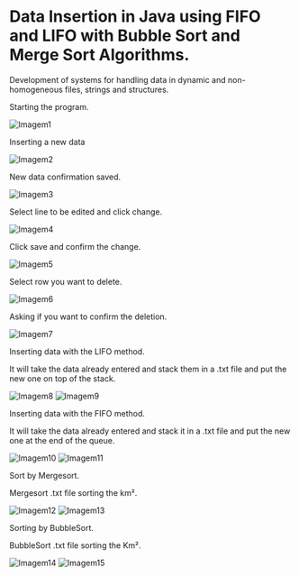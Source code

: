 # Data Insertion in Java using FIFO and LIFO with Bubble Sort and Merge Sort Algorithms.
Development of systems for handling data in dynamic and non-homogeneous files, strings and structures.

Starting the program.

![Imagem1](https://user-images.githubusercontent.com/80012970/169702644-6d2f9668-c6b7-4876-b156-d9371666067f.png) 

Inserting a new data

![Imagem2](https://user-images.githubusercontent.com/80012970/169702967-79240bec-5e01-46d9-b3fa-8e378e7834ba.png)

New data confirmation saved.

![Imagem3](https://user-images.githubusercontent.com/80012970/169702995-64c434d8-f470-4704-8610-3dd0202dac50.png)

Select line to be edited and click change.

![Imagem4](https://user-images.githubusercontent.com/80012970/169703132-a4edf975-d448-4d65-82fd-34905ed17e10.png)

Click save and confirm the change.

![Imagem5](https://user-images.githubusercontent.com/80012970/169703213-6cf1663b-46a0-4971-aa8b-85ba970f022d.png)

Select row you want to delete.

![Imagem6](https://user-images.githubusercontent.com/80012970/169703395-83f70e1d-cf7a-4c25-8fea-465109f35936.png)

Asking if you want to confirm the deletion.

![Imagem7](https://user-images.githubusercontent.com/80012970/169703422-18744f21-4e06-4483-9d3b-a467c63bac89.png)

Inserting data with the LIFO method.

It will take the data already entered and stack them in a .txt file and put the new one on top of the stack.

![Imagem8](https://user-images.githubusercontent.com/80012970/169704631-b970fb37-69f3-4524-b3d2-131788abaa70.png) ![Imagem9](https://user-images.githubusercontent.com/80012970/169704881-0d41b2ee-382d-4493-b889-2d6dbee47189.png)

Inserting data with the FIFO method.

It will take the data already entered and stack it in a .txt file and put the new one at the end of the queue.

![Imagem10](https://user-images.githubusercontent.com/80012970/169705009-e214da2f-2bba-420e-9726-869a6bc129e6.png) ![Imagem11](https://user-images.githubusercontent.com/80012970/169705567-a4eb1808-8d7f-490b-ada5-64fa5598f40e.png)

Sort by Mergesort.

Mergesort .txt file sorting the km².

![Imagem12](https://user-images.githubusercontent.com/80012970/169705652-90ac408a-0a34-4bf2-bc7f-8b83fe1b9b11.png) ![Imagem13](https://user-images.githubusercontent.com/80012970/169705680-202b7847-cf41-494d-8e3d-ea515db48cdd.png)

Sorting by BubbleSort.

BubbleSort .txt file sorting the Km².

![Imagem14](https://user-images.githubusercontent.com/80012970/169705799-ae8c3d16-9c05-4bcc-9dc2-92030915bed1.png) ![Imagem15](https://user-images.githubusercontent.com/80012970/169705800-0c9c1a5c-0e4b-4008-9ba9-c7fec7e7fddf.png)

